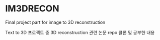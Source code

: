 # IM3DRECON
Final project part for image to 3D reconstruction

Text to 3D 프로젝트 중 3D reconstruction 관련 논문 repo 클론 및 공부한 내용

